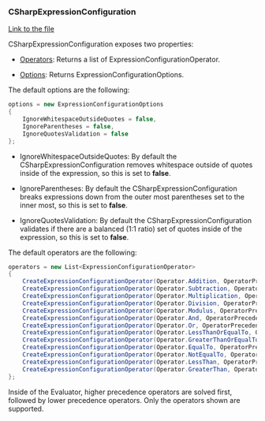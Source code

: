 ### CSharpExpressionConfiguration

[Link to the file](https://github.com/jmoceri34/expression-evaluator/blob/master/src/ExpressionEvaluatorForDotNet/ExpressionConfigurations/CSharp/CSharpExpressionConfiguration.cs)

CSharpExpressionConfiguration exposes two properties:

- [Operators](https://github.com/jmoceri34/expression-evaluator/blob/1e77ad47edda02dbec338309e5c53a0125362e98/src/ExpressionEvaluatorForDotNet/ExpressionConfigurations/CSharp/CSharpExpressionConfiguration.cs#L55): Returns a list of ExpressionConfigurationOperator.

- [Options](https://github.com/jmoceri34/expression-evaluator/blob/1e77ad47edda02dbec338309e5c53a0125362e98/src/ExpressionEvaluatorForDotNet/ExpressionConfigurations/CSharp/CSharpExpressionConfiguration.cs#L57): Returns ExpressionConfigurationOptions.

The default options are the following:
```csharp
options = new ExpressionConfigurationOptions
{
    IgnoreWhitespaceOutsideQuotes = false,
    IgnoreParentheses = false,
    IgnoreQuotesValidation = false
};
```
- IgnoreWhitespaceOutsideQuotes: By default the CSharpExpressionConfiguration removes whitespace outside of quotes inside of the expression, so this is set to **false**.

- IgnoreParentheses: By default the CSharpExpressionConfiguration breaks expressions down from the outer most parentheses set to the inner most, so this is set to **false**.

- IgnoreQuotesValidation: By default the CSharpExpressionConfiguration validates if there are a balanced (1:1 ratio) set of quotes inside of the expression, so this is set to **false**.

The default operators are the following:
```csharp
operators = new List<ExpressionConfigurationOperator>
{
    CreateExpressionConfigurationOperator(Operator.Addition, OperatorPrecedence.Lower, OperatorType.MathString, "+"),
    CreateExpressionConfigurationOperator(Operator.Subtraction, OperatorPrecedence.Lower, OperatorType.MathString, "-"),
    CreateExpressionConfigurationOperator(Operator.Multiplication, OperatorPrecedence.Higher, OperatorType.MathString, "*"),
    CreateExpressionConfigurationOperator(Operator.Division, OperatorPrecedence.Higher, OperatorType.MathString, "/"),
    CreateExpressionConfigurationOperator(Operator.Modulus, OperatorPrecedence.Higher, OperatorType.MathString, "%"),
    CreateExpressionConfigurationOperator(Operator.And, OperatorPrecedence.Lower, OperatorType.Boolean, "&&"),
    CreateExpressionConfigurationOperator(Operator.Or, OperatorPrecedence.Lower, OperatorType.Boolean, "||"),
    CreateExpressionConfigurationOperator(Operator.LessThanOrEqualTo, OperatorPrecedence.Higher, OperatorType.Boolean, "<="),
    CreateExpressionConfigurationOperator(Operator.GreaterThanOrEqualTo, OperatorPrecedence.Higher, OperatorType.Boolean, ">="),
    CreateExpressionConfigurationOperator(Operator.EqualTo, OperatorPrecedence.Higher, OperatorType.Boolean, "=="),
    CreateExpressionConfigurationOperator(Operator.NotEqualTo, OperatorPrecedence.Higher, OperatorType.Boolean, "!="),
    CreateExpressionConfigurationOperator(Operator.LessThan, OperatorPrecedence.Higher, OperatorType.Boolean, "<"),
    CreateExpressionConfigurationOperator(Operator.GreaterThan, OperatorPrecedence.Higher, OperatorType.Boolean, ">"),
};
```

Inside of the Evaluator, higher precedence operators are solved first, followed by lower precedence operators. Only the operators shown are supported.
